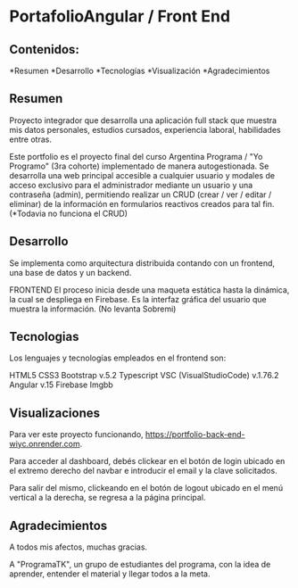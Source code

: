 # PortafolioAngular / Front End

## Contenidos:
*Resumen
*Desarrollo
*Tecnologías
*Visualización
*Agradecimientos

## Resumen

Proyecto integrador que desarrolla una aplicación full stack que muestra mis datos personales, estudios cursados, experiencia laboral, habilidades entre otras.

Este portfolio es el proyecto final del curso Argentina Programa / "Yo Programo" (3ra cohorte) implementado de manera autogestionada. Se desarrolla una web principal accesible a cualquier usuario y modales de acceso exclusivo para el administrador mediante un usuario y una contraseña (admin), permitiendo realizar un CRUD (crear / ver / editar / eliminar) de la información en formularios reactivos creados para tal fin. (*Todavia no funciona el CRUD)

## Desarrollo

Se implementa como arquitectura distribuida contando con un frontend, una base de datos y un backend.

FRONTEND
El proceso inicia desde una maqueta estática hasta la dinámica, la cual se despliega en Firebase.
Es la interfaz gráfica del usuario que muestra la información. (No levanta Sobremi)

## Tecnologias

Los lenguajes y tecnologías empleados en el frontend son:

HTML5
CSS3
Bootstrap v.5.2
Typescript
VSC (VisualStudioCode) v.1.76.2
Angular v.15
Firebase
Imgbb

## Visualizaciones

Para ver este proyecto funcionando, https://portfolio-back-end-wiyc.onrender.com.

Para acceder al dashboard, debés clickear en el botón de login ubicado en el extremo derecho del navbar e introducir el email y la clave solicitados.

Para salir del mismo, clickeando en el botón de logout ubicado en el menú vertical a la derecha, se regresa a la página principal.

## Agradecimientos

A todos mis afectos, muchas gracias.

A "ProgramaTK", un grupo de estudiantes del programa, con la idea de aprender, entender el material y llegar todos a la meta.
